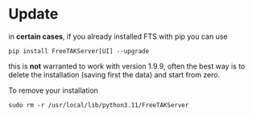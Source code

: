 # Update
in **certain cases**, if you already installed FTS with pip you can use
```shell
pip install FreeTAKServer[UI] --upgrade
```
this is **not** warranted to work with version 1.9.9,
often the best way is to delete the installation (saving first the data) and start from zero.

To remove your installation
```shell
sudo rm -r /usr/local/lib/python3.11/FreeTAKServer
```

